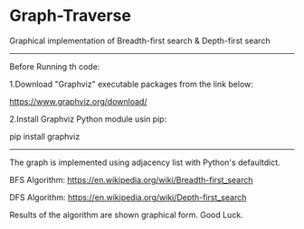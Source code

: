 # Graph-Traverse
Graphical implementation of Breadth-first search & Depth-first search

------------


Before Running th code:

1.Download "Graphviz" executable packages from the link below:

https://www.graphviz.org/download/

2.Install Graphviz Python module usin pip:

pip install graphviz

-----


The graph is implemented using adjacency list with Python's defaultdict.

BFS Algorithm: https://en.wikipedia.org/wiki/Breadth-first_search

DFS Algorithm: https://en.wikipedia.org/wiki/Depth-first_search

Results of the algorithm are shown graphical form.
Good Luck.
